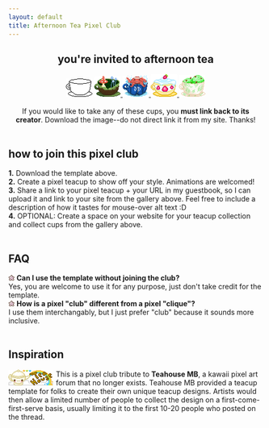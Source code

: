```yaml
---
layout: default
title: Afternoon Tea Pixel Club 
---
```

<center>
    <h2>you're invited to afternoon tea</h2>
    <img src="/graphics/teahouse/teacup/template-lostletters.png" title="this is the template"/>
    <a href="https://lostletters.neocities.org/index.html">
        <img src="/graphics/teahouse/teacup/mush-lostletters.png" title="tastes a bit earthy - made by Lost Letters"/>
    </a>
    <a href="https://lostletters.neocities.org/index.html">
        <img src="/graphics/teahouse/teacup/takoonsen-lostletters.png" title="tastes like salt water - made by Lost Letters"/>
    </a>
        <a href="https://lostletters.neocities.org/index.html">
    <img src="/graphics/teahouse/teacup/shortcake-lostletters.png" title="tastes like strawberry shortcake - made by Lost Letters"/>
    </a>
    <a href="https://floral-tears.neocities.org/">
        <img src="/graphics/teahouse/teacup/MintChocoTea-floral-tears.png" title="tastes like mint tea with a hint of chocolate, definitely not icecream at all - made by floral tears"/>
    </a>
    <br>
    <br>
    If you would like to take any of these cups, you <b>must link back to its creator</b>. Download the image--do not direct link it from my site. Thanks!
</center>
<br>
<h2>how to join this pixel club</h2>
<b>1.</b> Download the template above.
<br>
<b>2.</b> Create a pixel teacup to show off your style. Animations are welcomed!
<br>
<b>3.</b> Share a link to your pixel teacup + your URL in my guestbook, so I can upload it and link to your site from the gallery above. Feel free to include a description of how it tastes for mouse-over alt text :D
<br>
<b>4.</b> OPTIONAL: Create a space on your website for your teacup collection and collect cups from the gallery above. 
<br>
<br>
<h2>FAQ</h2>
<img src="/graphics/layout/v1_laceletter/purple-star.gif"/>  <b>Can I use the template without joining the club?</b>
<br>Yes, you are welcome to use it for any purpose, just don't take credit for the template. 
<br>
<img src="/graphics/layout/v1_laceletter/purple-star.gif"/>  <b>How is a pixel "club" different from a pixel "clique"?</b>
<br>I use them interchangably, but I just prefer "club" because it sounds more inclusive. 
<br>
<br>
<h2>Inspiration</h2>
<img src="/graphics/linkout/teahouse.gif" style="margin: 0 6px 0 0;" align="left" title="Teahouse MB 88x31 button"/>
This is a pixel club tribute to <b>Teahouse MB</b>, a kawaii pixel art forum that no longer exists. Teahouse MB provided a teacup template for folks to create their own unique teacup designs. Artists would then allow a limited number of people to collect the design on a first-come-first-serve basis, usually limiting it to the first 10-20 people who posted on the thread.